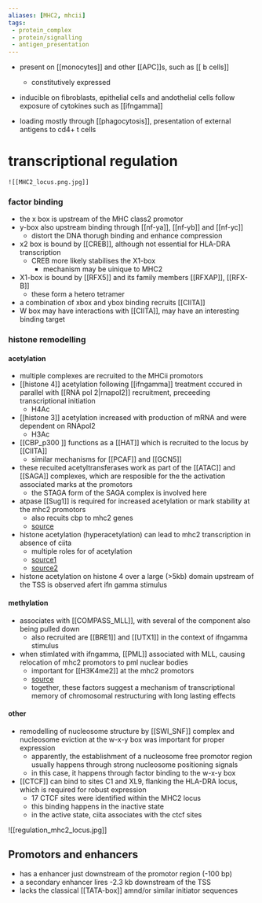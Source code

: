 ```yaml
---
aliases: [MHC2, mhcii]
tags:
 - protein_complex
 - protein/signalling
 - antigen_presentation
---
```

- present on [[monocytes]] and other [[APC]]s, such as [[ b cells]]
	- constitutively expressed 
- inducible on fibroblasts, epithelial cells and andothelial cells follow exposure of cytokines such as [[ifngamma]]

- loading mostly through [[phagocytosis]], presentation of external antigens to cd4+ t cells


# transcriptional regulation 
	![[MHC2_locus.png.jpg]]

### factor binding
- the x box is upstream of the MHC class2 promotor
- y-box also upstream binding through [[nf-ya]], [[nf-yb]] and [[nf-yc]]
	- distort the DNA thorugh binding and enhance compression
- x2 box is bound by [[CREB]], although not essential for HLA-DRA transcription
	- CREB more likely stabilises the X1-box
		- mechanism may be uinique to MHC2
- X1-box is bound by [[RFX5]] and its family members [[RFXAP]], [[RFX-B]]
	- these form a hetero tetramer
- a combination of xbox and ybox binding recruits [[CIITA]]
- W box may have interactions with [[CIITA]], may have an interesting binding target 

### histone remodelling 

#### acetylation
- multiple complexes are recruited to the MHCii promotors 
- [[histone 4]] acetylation following  [[ifngamma]] treatment cccured in parallel with [[RNA pol 2|rnapol2]] recruitment, preceeding transcriptional initiation
	- H4Ac
- [[histone 3]] acetylation increased with production of mRNA and were dependent on RNApol2
	- H3Ac
- [[CBP_p300 ]] functions as a [[HAT]] which is recruited to the locus by [[CIITA]]
	- similar mechanisms for [[PCAF]] and [[GCN5]]
- these recuited acetyltransferases work as part of the [[ATAC]]  and [[SAGA]] complexes, which are resposible for the the activation associated marks at the promotors 
	- the STAGA form of the SAGA complex is involved here
- atpase [[Sug1]] is required for increased acetylation or mark stability  at the mhc2 promotors
	- also recuits cbp to mhc2 genes
	- [source](https://pubmed.ncbi.nlm.nih.gov/18662994/)
- histone acetylation (hyperacetylation) can lead to mhc2 transcription in absence of ciita 
	- multiple roles for of acetylation 
	- [source1](https://www.ncbi.nlm.nih.gov/pmc/articles/PMC1360741/)
	- [source2](https://www.ncbi.nlm.nih.gov/pmc/articles/PMC153210/)
- histone acetylation on histone 4 over a large (>5kb) domain upstream of the TSS is observed afert ifn gamma stimulus

#### methylation
- associates with [[COMPASS_MLL]], with several of the component also being pulled down 
	- also recruited are [[BRE1]] and [[UTX1]] in the context of ifngamma stimulus 
- when stimlated with ifngamma, [[PML]] associated with MLL, causing relocation of mhc2 promotors to pml nuclear bodies 
	-  important for [[H3K4me2]] at the mhc2 promotors
	- [source](https://www.ncbi.nlm.nih.gov/pmc/articles/PMC2849471/)
	- together, these factors suggest a mechanism of transcriptional memory of chromosomal restructuring with long lasting effects 

#### other 
- remodelling of nucleosome structure by [[SWI_SNF]] complex and nucleosome eviction at the w-x-y box was important for proper expression 
	- apparently, the establishment of a nucleosome free promotor region usually happens through strong nucleosome positioning signals 
	- in this case, it happens through factor binding to the w-x-y box
- [[CTCF]] can bind to sites C1 and XL9, flanking the HLA-DRA locus, which is required for robust expression 
	- 17 CTCF sites were identified within the MHC2 locus 
	- this binding happens in the inactive state
	- in the active state, ciita associates with the ctcf sites 


![[regulation_mhc2_locus.jpg]]


## Promotors and enhancers 
- has a enhancer just downstream of the promotor region (-100 bp)
- a secondary enhancer lires -2.3 kb downstream of the TSS
- lacks the classical [[TATA-box]] amnd/or similar initiator sequences 